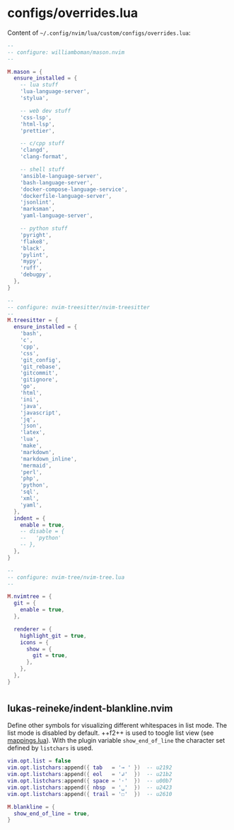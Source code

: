 # configs/overrides.lua

Content of `~/.config/nvim/lua/custom/configs/overrides.lua`:

```lua
--
-- configure: williamboman/mason.nvim
--

M.mason = {
  ensure_installed = {
    -- lua stuff
    'lua-language-server',
    'stylua',

    -- web dev stuff
    'css-lsp',
    'html-lsp',
    'prettier',

    -- c/cpp stuff
    'clangd',
    'clang-format',

    -- shell stuff
    'ansible-language-server',
    'bash-language-server',
    'docker-compose-language-service',
    'dockerfile-language-server',
    'jsonlint',
    'marksman',
    'yaml-language-server',

    -- python stuff
    'pyright',
    'flake8',
    'black',
    'pylint',
    'mypy',
    'ruff',
    'debugpy',
  },
}
```

```lua
--
-- configure: nvim-treesitter/nvim-treesitter
--
M.treesitter = {
  ensure_installed = {
    'bash',
    'c',
    'cpp',
    'css',
    'git_config',
    'git_rebase',
    'gitcommit',
    'gitignore',
    'go',
    'html',
    'ini',
    'java',
    'javascript',
    'jq',
    'json',
    'latex',
    'lua',
    'make',
    'markdown',
    'markdown_inline',
    'mermaid',
    'perl',
    'php',
    'python',
    'sql',
    'xml',
    'yaml',
  },
  indent = {
    enable = true,
    -- disable = {
    --   'python'
    -- },
  },
}
```

```lua
--
-- configure: nvim-tree/nvim-tree.lua
--

M.nvimtree = {
  git = {
    enable = true,
  },

  renderer = {
    highlight_git = true,
    icons = {
      show = {
        git = true,
      },
    },
  },
}
```

#

## lukas-reineke/indent-blankline.nvim

Define other symbols for visualizing different whitespaces in list mode. The
list mode is disabled by default. ++f2++ is used to toogle list view (see
[mappings.lua](mappings_lua.md)). With the plugin variable `show_end_of_line`
the character set defined by `listchars` is used.

```lua
vim.opt.list = false
vim.opt.listchars:append({ tab   = '→ ' })  -- u2192
vim.opt.listchars:append({ eol   = '↲'  })  -- u21b2
vim.opt.listchars:append({ space = '·'  })  -- u00b7
vim.opt.listchars:append({ nbsp  = '␣'  })  -- u2423
vim.opt.listchars:append({ trail = '☐'  })  -- u2610

M.blankline = {
  show_end_of_line = true,
}
```
